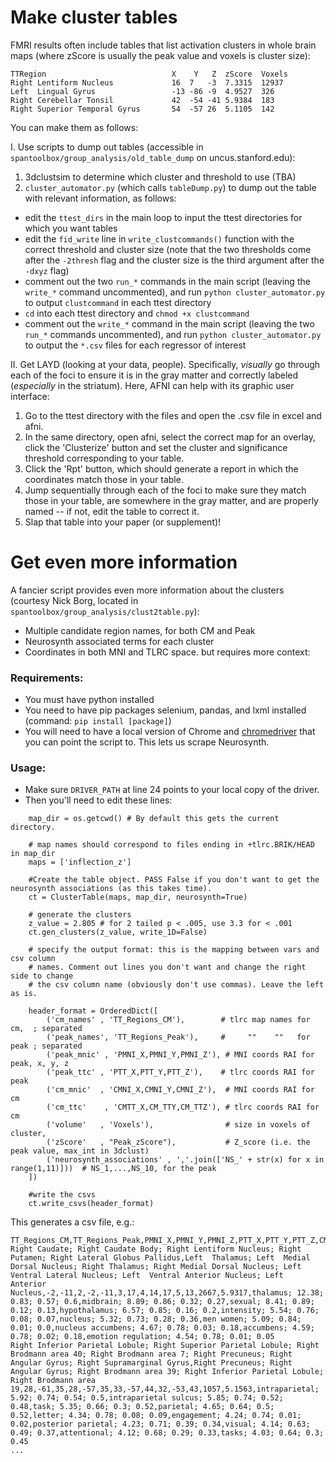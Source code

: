 # Make cluster tables
FMRI results often include tables that list activation clusters in whole brain maps (where zScore is usually the peak value and voxels is cluster size): 
```
TTRegion	                        X	 Y	 Z	zScore	Voxels
Right Lentiform Nucleus         	16	7	-3	7.3315	12937
Left  Lingual Gyrus             	-13	-86	-9	4.9527	326
Right Cerebellar Tonsil         	42	-54	-41	5.9384	183
Right Superior Temporal Gyrus   	54	-57	26	5.1105	142
```
You can make them as follows:

I. Use scripts to dump out tables (accessible in `spantoolbox/group_analysis/old_table_dump` on uncus.stanford.edu):
1. 3dclustsim to determine which cluster and threshold to use (TBA)
2. `cluster_automator.py` (which calls `tableDump.py`) to dump out the table with relevant information, as follows:
* edit the `ttest_dirs` in the main loop to input the ttest directories for which you want tables
* edit the `fid_write` line in `write_clustcommands()` function with the correct threshold and cluster size (note that the two thresholds come after the `-2thresh` flag and the cluster size is the third argument after the `-dxyz` flag)
* comment out the two `run_*` commands in the main script (leaving the `write_*` command uncommented), and run `python cluster_automator.py` to output `clustcommand` in each ttest directory
* `cd` into each ttest directory and `chmod +x clustcommand`
* comment out the `write_*` command in the main script (leaving the two `run_*` commands uncommented), and run `python cluster_automator.py` to output the `*.csv` files for each regressor of interest

II. Get LAYD (looking at your data, people). Specifically, *visually* go through each of the foci to ensure it is in the gray matter and correctly labeled (*especially* in the striatum). Here, AFNI can help with its graphic user interface: 
1. Go to the ttest directory with the files and open the .csv file in excel and afni. 
2. In the same directory, open afni, select the correct map for an overlay, click the 'Clusterize' button and set the cluster and significance threshold corresponding to your table. 
3. Click the 'Rpt' button, which should generate a report in which the coordinates match those in your table. 
4. Jump sequentially through each of the foci to make sure they match those in your table, are somewhere in the gray matter, and are properly named -- if not, edit the table to correct it. 
5. Slap that table into your paper (or supplement)!

# Get even more information

A fancier script provides even more information about the clusters (courtesy Nick Borg, located in `spantoolbox/group_analysis/clust2table.py`):
* Multiple candidate region names, for both CM and Peak
* Neurosynth associated terms for each cluster
* Coordinates in both MNI and TLRC space. 
but requires more context: 

### Requirements:
* You must have python installed
* You need to have pip packages selenium, pandas, and lxml installed (command: `pip install [package]`) 
* You will need to have a local version of Chrome and [chromedriver](https://sites.google.com/a/chromium.org/chromedriver/downloads) that you can point the script to. This lets us scrape Neurosynth. 

### Usage:
* Make sure `DRIVER_PATH` at line 24 points to your local copy of the driver. 
* Then you'll need to edit these lines:
```
    map_dir = os.getcwd() # By default this gets the current directory. 
    
    # map names should correspond to files ending in +tlrc.BRIK/HEAD in map_dir
    maps = ['inflection_z']

    #Create the table object. PASS False if you don't want to get the neurosynth associations (as this takes time).
    ct = ClusterTable(maps, map_dir, neurosynth=True)

    # generate the clusters
    z_value = 2.805 # for 2 tailed p < .005, use 3.3 for < .001
    ct.gen_clusters(z_value, write_1D=False) 

    # specify the output format: this is the mapping between vars and csv column
    # names. Comment out lines you don't want and change the right side to change
    # the csv column name (obviously don't use commas). Leave the left as is.

    header_format = OrderedDict([
        ('cm_names' , 'TT_Regions_CM'),        # tlrc map names for cm,  ; separated
        ('peak_names', 'TT_Regions_Peak'),     #     ""    ""   for peak ; separated
        ('peak_mnic' , 'PMNI_X,PMNI_Y,PMNI_Z'), # MNI coords RAI for peak, x, y, z
        ('peak_ttc' , 'PTT_X,PTT_Y,PTT_Z'),    # tlrc coords RAI for peak
        ('cm_mnic'  , 'CMNI_X,CMNI_Y,CMNI_Z'),  # MNI coords RAI for cm
        ('cm_ttc'    , 'CMTT_X,CM_TTY,CM_TTZ'), # tlrc coords RAI for cm
        ('volume'   , 'Voxels'),                # size in voxels of cluster,
        ('zScore'   , "Peak_zScore"),           # Z_score (i.e. the peak value, max_int in 3dclust)
        ('neurosynth_associations' , ','.join(['NS_' + str(x) for x in range(1,11)]))  # NS_1,...,NS_10, for the peak
    ])

    #write the csvs
    ct.write_csvs(header_format)
```

This generates a csv file, e.g.:

```
TT_Regions_CM,TT_Regions_Peak,PMNI_X,PMNI_Y,PMNI_Z,PTT_X,PTT_Y,PTT_Z,CMNI_X,CMNI_Y,CMNI_Z,CMTT_X,CM_TTY,CM_TTZ,Voxels,Peak_zScore,NS_1,NS_2,NS_3,NS_4,NS_5,NS_6,NS_7,NS_8,NS_9,NS_10
Right Caudate; Right Caudate Body; Right Lentiform Nucleus; Right Putamen; Right Lateral Globus Pallidus,Left  Thalamus; Left  Medial Dorsal Nucleus; Right Thalamus; Right Medial Dorsal Nucleus; Left  Ventral Lateral Nucleus; Left  Ventral Anterior Nucleus; Left  Anterior Nucleus,-2,-11,2,-2,-11,3,17,4,14,17,5,13,2667,5.9317,thalamus; 12.38; 0.83; 0.57; 0.6,midbrain; 8.89; 0.86; 0.32; 0.27,sexual; 8.41; 0.89; 0.12; 0.13,hypothalamus; 6.57; 0.85; 0.16; 0.2,intensity; 5.54; 0.76; 0.08; 0.07,nucleus; 5.32; 0.73; 0.28; 0.36,men women; 5.09; 0.84; 0.01; 0.0,nucleus accumbens; 4.67; 0.78; 0.03; 0.18,accumbens; 4.59; 0.78; 0.02; 0.18,emotion regulation; 4.54; 0.78; 0.01; 0.05
Right Inferior Parietal Lobule; Right Superior Parietal Lobule; Right Brodmann area 40; Right Brodmann area 7; Right Precuneus; Right Angular Gyrus; Right Supramarginal Gyrus,Right Precuneus; Right Angular Gyrus; Right Brodmann area 39; Right Inferior Parietal Lobule; Right Brodmann area 19,28,-61,35,28,-57,35,33,-57,44,32,-53,43,1057,5.1563,intraparietal; 5.92; 0.74; 0.54; 0.5,intraparietal sulcus; 5.85; 0.74; 0.52; 0.48,task; 5.35; 0.66; 0.3; 0.52,parietal; 4.65; 0.64; 0.5; 0.52,letter; 4.34; 0.78; 0.08; 0.09,engagement; 4.24; 0.74; 0.01; 0.02,posterior parietal; 4.23; 0.71; 0.39; 0.34,visual; 4.14; 0.63; 0.49; 0.37,attentional; 4.12; 0.68; 0.29; 0.33,tasks; 4.03; 0.64; 0.3; 0.45
...
```

